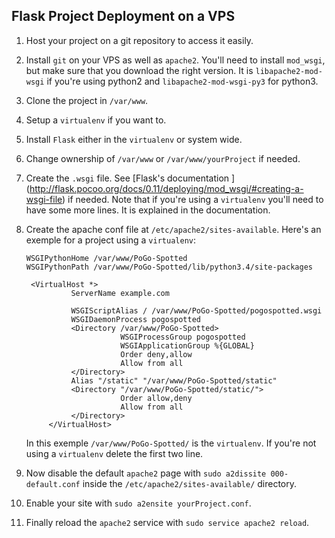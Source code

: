 Flask Project Deployment on a VPS
-------------------------------------

1. Host your project on a git repository to access it easily.

2. Install `git` on your VPS as well as `apache2`.
   You'll need to install `mod_wsgi`, but make sure that you
   download the right version. It is `libapache2-mod-wsgi`
   if you're using python2 and `libapache2-mod-wsgi-py3` for
   python3.

3. Clone the project in `/var/www`.

4. Setup a `virtualenv` if you want to.

5. Install `Flask` either in the `virtualenv` or system wide.

6. Change ownership of `/var/www` or `/var/www/yourProject`
   if needed.
   
7. Create the `.wsgi` file. See [Flask's documentation ]
   (http://flask.pocoo.org/docs/0.11/deploying/mod_wsgi/#creating-a-wsgi-file)
   if needed. Note that if you're using a `virtualenv` you'll need to have
   some more lines. It is explained in the documentation.
   
8. Create the apache conf file at `/etc/apache2/sites-available`.
   Here's an exemple for a project using a `virtualenv`:
   
   ```
   WSGIPythonHome /var/www/PoGo-Spotted
   WSGIPythonPath /var/www/PoGo-Spotted/lib/python3.4/site-packages

	<VirtualHost *>
             ServerName example.com

             WSGIScriptAlias / /var/www/PoGo-Spotted/pogospotted.wsgi
             WSGIDaemonProcess pogospotted
             <Directory /var/www/PoGo-Spotted>
                        WSGIProcessGroup pogospotted
                        WSGIApplicationGroup %{GLOBAL}
                        Order deny,allow
                        Allow from all
             </Directory>
             Alias "/static" "/var/www/PoGo-Spotted/static"
             <Directory "/var/www/PoGo-Spotted/static/">
                        Order allow,deny
                        Allow from all
             </Directory>
		</VirtualHost>
	```
	
	In this exemple `/var/www/PoGo-Spotted/` is the `virtualenv`.
	If you're not using a `virtualenv` delete the first two line.
	
9. Now disable the default `apache2` page with `sudo a2dissite 000-default.conf`
   inside the `/etc/apache2/sites-available/` directory.
   
10. Enable your site with `sudo a2ensite yourProject.conf`.

11. Finally reload the `apache2` service with `sudo service apache2 reload`.

